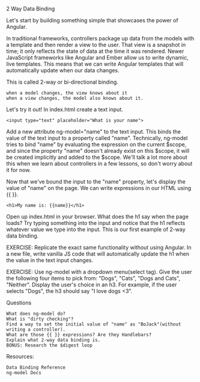 2 Way Data Binding

Let's start by building something simple that showcases the power of Angular.

In traditional frameworks, controllers package up data from the models with a template and then render a view to the user. That view is a snapshot in time; it only reflects the state of data at the time it was rendered. Newer JavaScript frameworks like Angular and Ember allow us to write dynamic, live templates. This means that we can write Angular templates that will automatically update when our data changes.

This is called 2-way or bi-directional binding.

    when a model changes, the view knows about it
    when a view changes, the model also knows about it.

Let's try it out! In index.html create a text input.

    <input type="text" placeholder="What is your name">

Add a new attribute ng-model="name" to the text input. This binds the value of the text input to a property called "name". Technically, ng-model tries to bind "name" by evaluating the expression on the current $scope, and since the property "name" doesn't already exist on this $scope, it will be created implicitly and added to the $scope. We'll talk a lot more about this when we learn about controllers in a few lessons, so don't worry about it for now.

Now that we've bound the input to the "name" property, let's display the value of "name" on the page. We can write expressions in our HTML using {{ }}.

    <h1>My name is: {{name}}</h1>

Open up index.html in your browser. What does the h1 say when the page loads? Try typing something into the input and notice that the h1 reflects whatever value we type into the input. This is our first example of 2-way data binding.

EXERCISE: Replicate the exact same functionality without using Angular. In a new file, write vanilla JS code that will automatically update the h1 when the value in the text input changes.

EXERCISE: Use ng-model with a dropdown menu(select tag). Give the user the following four items to pick from: "Dogs", "Cats", "Dogs and Cats", "Neither". Display the user's choice in an h3. For example, if the user selects "Dogs", the h3 should say "I love dogs <3".

Questions

    What does ng-model do?
    What is "dirty checking"?
    Find a way to set the initial value of "name" as "BoJack"(without writing a controller).
    What are those {{ }} expressions? Are they Handlebars?
    Explain what 2-way data binding is.
    BONUS: Research the $digest loop

Resources:

    Data Binding Reference
    ng-model Docs
